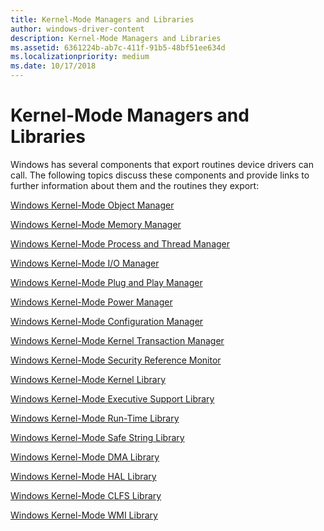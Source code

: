 ```yaml
---
title: Kernel-Mode Managers and Libraries
author: windows-driver-content
description: Kernel-Mode Managers and Libraries
ms.assetid: 6361224b-ab7c-411f-91b5-48bf51ee634d
ms.localizationpriority: medium
ms.date: 10/17/2018
---
```


# Kernel-Mode Managers and Libraries


Windows has several components that export routines device drivers can call. The following topics discuss these components and provide links to further information about them and the routines they export:

[Windows Kernel-Mode Object Manager](windows-kernel-mode-object-manager.md)

[Windows Kernel-Mode Memory Manager](windows-kernel-mode-memory-manager.md)

[Windows Kernel-Mode Process and Thread Manager](windows-kernel-mode-process-and-thread-manager.md)

[Windows Kernel-Mode I/O Manager](windows-kernel-mode-i-o-manager.md)

[Windows Kernel-Mode Plug and Play Manager](windows-kernel-mode-plug-and-play-manager.md)

[Windows Kernel-Mode Power Manager](windows-kernel-mode-power-manager.md)

[Windows Kernel-Mode Configuration Manager](windows-kernel-mode-configuration-manager.md)

[Windows Kernel-Mode Kernel Transaction Manager](windows-kernel-mode-kernel-transaction-manager.md)

[Windows Kernel-Mode Security Reference Monitor](windows-kernel-mode-security-reference-monitor.md)

[Windows Kernel-Mode Kernel Library](windows-kernel-mode-kernel-library.md)

[Windows Kernel-Mode Executive Support Library](windows-kernel-mode-executive-support-library.md)

[Windows Kernel-Mode Run-Time Library](windows-kernel-mode-run-time-library.md)

[Windows Kernel-Mode Safe String Library](windows-kernel-mode-safe-string-library.md)

[Windows Kernel-Mode DMA Library](windows-kernel-mode-dma-library.md)

[Windows Kernel-Mode HAL Library](windows-kernel-mode-hal-library.md)

[Windows Kernel-Mode CLFS Library](windows-kernel-mode-clfs-library.md)

[Windows Kernel-Mode WMI Library](windows-kernel-mode-wmi-library.md)

 

 




